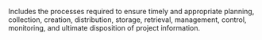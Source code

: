 Includes the processes required to ensure timely and appropriate 
planning, collection, creation, distribution, storage, retrieval, management, control, monitoring, and ultimate 
disposition of project information.
